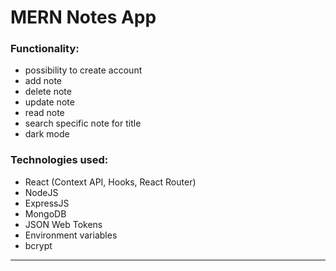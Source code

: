 # MERN Notes App

### Functionality:
* possibility to create account
* add note
* delete note
* update note
* read note
* search specific note for title
* dark mode


### Technologies used:
* React (Context API, Hooks, React Router)
* NodeJS
* ExpressJS
* MongoDB
* JSON Web Tokens
* Environment variables
* bcrypt

***
